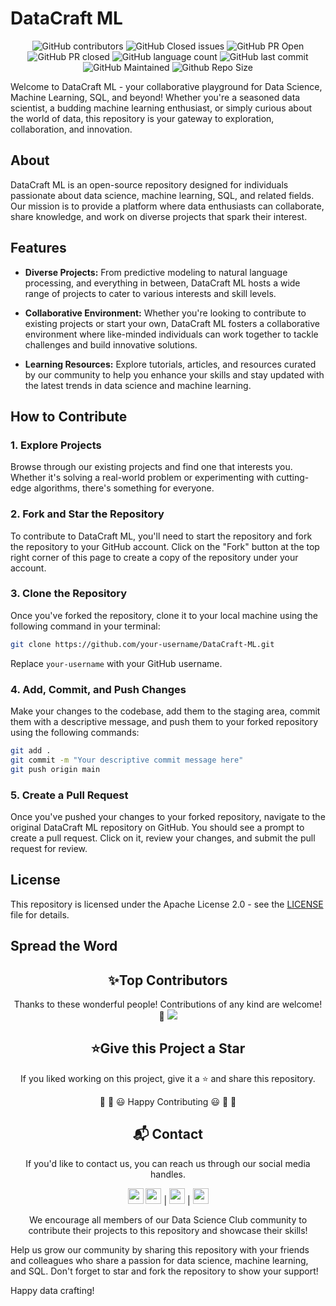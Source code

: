 # DataCraft ML
<div align='center'>
  <img src="https://img.shields.io/github/contributors/TheNaiveSamosa/DataCraft-ML?style=for-the-badge&color=blue" alt="GitHub contributors">
  <img src="https://img.shields.io/github/issues-closed-raw/TheNaiveSamosa/DataCraft-ML?style=for-the-badge&color=brightgreen" alt="GitHub Closed issues">
  <img src="https://img.shields.io/github/issues-pr/TheNaiveSamosa/DataCraft-ML?style=for-the-badge&color=aqua" alt="GitHub PR Open">
  <img src="https://img.shields.io/github/issues-pr-closed-raw/TheNaiveSamosa/DataCraft-ML?style=for-the-badge&color=blue" alt="GitHub PR closed">
  <img src="https://img.shields.io/github/languages/count/TheNaiveSamosa/DataCraft-ML?style=for-the-badge&color=brightgreen" alt="GitHub language count">
  <img src="https://img.shields.io/github/last-commit/TheNaiveSamosa/DataCraft-ML?style=for-the-badge&color=blue" alt="GitHub last commit">
  <img src="https://img.shields.io/badge/Maintained%3F-yes-brightgreen.svg?style=for-the-badge" alt="GitHub Maintained">
  <img src="https://img.shields.io/github/repo-size/TheNaiveSamosa/DataCraft-ML?style=for-the-badge&color=aqua" alt="Github Repo Size">
</div>

Welcome to DataCraft ML - your collaborative playground for Data Science, Machine Learning, SQL, and beyond! Whether you're a seasoned data scientist, a budding machine learning enthusiast, or simply curious about the world of data, this repository is your gateway to exploration, collaboration, and innovation.

## About

DataCraft ML is an open-source repository designed for individuals passionate about data science, machine learning, SQL, and related fields. Our mission is to provide a platform where data enthusiasts can collaborate, share knowledge, and work on diverse projects that spark their interest.

## Features

- **Diverse Projects:** From predictive modeling to natural language processing, and everything in between, DataCraft ML hosts a wide range of projects to cater to various interests and skill levels.
  
- **Collaborative Environment:** Whether you're looking to contribute to existing projects or start your own, DataCraft ML fosters a collaborative environment where like-minded individuals can work together to tackle challenges and build innovative solutions.

- **Learning Resources:** Explore tutorials, articles, and resources curated by our community to help you enhance your skills and stay updated with the latest trends in data science and machine learning.

## How to Contribute

### 1. Explore Projects

Browse through our existing projects and find one that interests you. Whether it's solving a real-world problem or experimenting with cutting-edge algorithms, there's something for everyone.

### 2. Fork and Star the Repository

To contribute to DataCraft ML, you'll need to start the repository and fork the repository to your GitHub account. Click on the "Fork" button at the top right corner of this page to create a copy of the repository under your account.

### 3. Clone the Repository

Once you've forked the repository, clone it to your local machine using the following command in your terminal:

```bash
git clone https://github.com/your-username/DataCraft-ML.git
```

Replace `your-username` with your GitHub username.

### 4. Add, Commit, and Push Changes

Make your changes to the codebase, add them to the staging area, commit them with a descriptive message, and push them to your forked repository using the following commands:

```bash
git add .
git commit -m "Your descriptive commit message here"
git push origin main
```

### 5. Create a Pull Request

Once you've pushed your changes to your forked repository, navigate to the original DataCraft ML repository on GitHub. You should see a prompt to create a pull request. Click on it, review your changes, and submit the pull request for review.

## License

This repository is licensed under the Apache License 2.0 - see the [LICENSE](LICENSE) file for details.

## Spread the Word
<div align='center'>
  <h2>✨Top Contributors</h2>   
Thanks to these wonderful people! Contributions of any kind are welcome! 🚀

  <!-- ALL-CONTRIBUTORS-LIST:START - Do not remove or modify this section -->
  <!-- prettier-ignore-start -->
  <!-- markdownlint-disable -->
  <a href="https://github.com/TheNaiveSamosa/DataCraft-ML/graphs/contributors">
    <img src="https://contrib.rocks/image?repo=TheNaiveSamosa/DataCraft-ML" />
  </a>
  <!-- markdownlint-enable -->
  <!-- prettier-ignore-end -->
  <!-- ALL-CONTRIBUTORS-LIST:END -->
  <h2>⭐Give this Project a Star</h2>
 

If you liked working on this project, give it a ⭐ and share this repository.

🎉 🎊 😃 Happy Contributing 😃 🎊 🎉

  <h2>📬 Contact</h2>
If you'd like to contact us, you can reach us through our social media handles.

<a href="https://www.linkedin.com/in/adityakhamitkar/"><img src="https://www.felberpr.com/wp-content/uploads/linkedin-logo.png" width="25"></img></a>   <a href="https://twitter.com/Couch_Potatoh_"><img src="https://upload.wikimedia.org/wikipedia/commons/thumb/a/a5/Instagram_icon.png/1024px-Instagram_icon.png" width="25"></img></a> | <a href="https://www.instagram.com/couch_potatoh_/"><img src="https://cdn4.iconfinder.com/data/icons/social-media-logos-6/512/100-Medium-512.png" width="25"></img></a> | <a href="https://www.reddit.com/user/The-Cactus-Flower/"><img src="https://image.flaticon.com/icons/png/512/87/87419.png" width="25"></img></a>

We encourage all members of our Data Science Club community to contribute their projects to this repository and showcase their skills!

</div>

Help us grow our community by sharing this repository with your friends and colleagues who share a passion for data science, machine learning, and SQL. Don't forget to star and fork the repository to show your support!

Happy data crafting!
